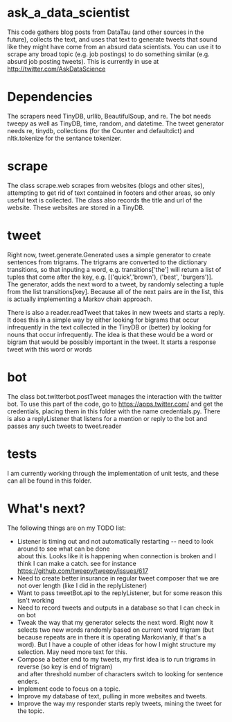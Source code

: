 # ask_a_data_scientist

This code gathers blog posts from DataTau (and other sources in the future), collects the text, and uses that text to generate tweets that sound like they might have come from an absurd data scientists. You can use it to scrape any broad topic (e.g. job postings) to do something similar (e.g. absurd job posting tweets). This is currently in use at http://twitter.com/AskDataScience

# Dependencies
The scrapers need TinyDB, urllib, BeautifulSoup, and re. The bot needs tweepy as well as TinyDB, time, random, and datetime. The tweet generator needs re, tinydb, collections (for the Counter and defaultdict) and nltk.tokenize for the sentance tokenizer.

# scrape
The class scrape.web scrapes from websites (blogs and other sites), attempting to get rid of text contained in footers and other areas, so only useful text is collected. The class also records the title and url of the website. These websites are stored in a TinyDB.

# tweet
Right now, tweet.generate.Generated uses a simple generator to create sentences from trigrams. The trigrams are converted to the dictionary transitions, so that inputing a word, e.g. transitions['the'] will return a list of tuples that
come after the key, e.g. [('quick','brown'), ('best', 'burgers')]. The generator, adds the next word to a tweet, by randomly selecting a tuple from the list transitions[key]. Because all of the next pairs are in the list, this is actually implementing a Markov chain approach.

There is also a reader.readTweet that takes in new tweets and starts a reply. It does this in a simple way by either looking for bigrams that occur infrequently in the text collected in the TinyDB or (better) by looking for nouns that occur infrequently. The idea is that these would be a word or bigram that would be
possibly important in the tweet. It starts a response tweet with this word or words

# bot
The class bot.twitterbot.postTweet manages the interaction with the twitter bot. To use this part of the code, go to https://apps.twitter.com/ and get the credentials, placing them in this folder with the name credentials.py. There is also a replyListener that listens for a mention or reply to the bot and passes
any such tweets to tweet.reader

# tests
I am currently working through the implementation of unit tests, and these can all be found in this folder.

# What's next?
The following things are on my TODO list:
* Listener is timing out and not automatically restarting -- need to look around to see what can be done   
  about this. Looks like it is happening when connection is broken and I think I can make a catch. see
  for instance https://github.com/tweepy/tweepy/issues/617
* Need to create better insurance in regular tweet composer that we are not over length (like I did in
  the replyListener)
* Want to pass tweetBot.api to the replyListener, but for some reason this isn't working
* Need to record tweets and outputs in a database so that I can check in on bot  
* Tweak the way that my generator selects the next word. Right now it selects two new words randomly based on
  current word trigram (but because repeats are in there it is operating Markovianly, if that's a word). But
  I have a couple of other ideas for how I might structure my selection. May need more text for this.
* Compose a better end to my tweets, my first idea is to run trigrams in reverse (so key is end of trigram)  
  and after threshold number of characters switch to looking for sentence enders.
* Implement code to focus on a topic.
* Improve my database of text, pulling in more websites and tweets.
* Improve the way my responder starts reply tweets, mining the tweet for the topic.
